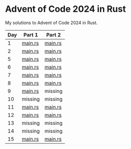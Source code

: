 # Advent of Code 2024 in Rust
My solutions to Advent of Code 2024 in Rust.

| Day | Part 1 | Part 2 |
|-----|--------|--------|
| 1   | [main.rs](day01a/src/main.rs) | [main.rs](day01b/src/main.rs) |
| 2   | [main.rs](day02a/src/main.rs) | [main.rs](day02b/src/main.rs) |
| 5   | [main.rs](day05a/src/main.rs) | [main.rs](day05b/src/main.rs) |
| 6   | [main.rs](day06a/src/main.rs) | [main.rs](day06b/src/main.rs) |
| 7   | [main.rs](day07a/src/main.rs) | [main.rs](day07b/src/main.rs) |
| 8   | [main.rs](day08a/src/main.rs) | [main.rs](day08b/src/main.rs) |
| 9   | [main.rs](day09a/src/main.rs) | missing |
| 10  | missing | missing |
| 11  | [main.rs](day11a/src/main.rs) | [main.rs](day11b/src/main.rs) |
| 12  | [main.rs](day12a/src/main.rs) | [main.rs](day12b/src/main.rs) |
| 13  | missing | missing |
| 14  | missing | missing |
| 15  | [main.rs](day15a/src/main.rs) | [main.rs](day15b/src/main.rs) |

